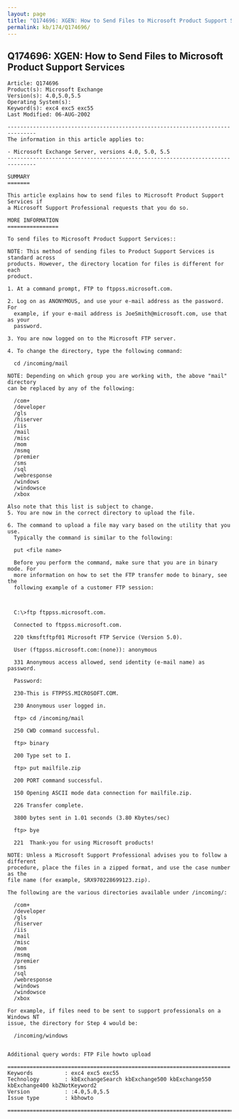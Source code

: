 ```yaml
---
layout: page
title: "Q174696: XGEN: How to Send Files to Microsoft Product Support Services"
permalink: kb/174/Q174696/
---
```


## Q174696: XGEN: How to Send Files to Microsoft Product Support Services

	Article: Q174696
	Product(s): Microsoft Exchange
	Version(s): 4.0,5.0,5.5
	Operating System(s): 
	Keyword(s): exc4 exc5 exc55
	Last Modified: 06-AUG-2002
	
	-------------------------------------------------------------------------------
	The information in this article applies to:
	
	- Microsoft Exchange Server, versions 4.0, 5.0, 5.5 
	-------------------------------------------------------------------------------
	
	SUMMARY
	=======
	
	This article explains how to send files to Microsoft Product Support Services if
	a Microsoft Support Professional requests that you do so.
	
	MORE INFORMATION
	================
	
	To send files to Microsoft Product Support Services::
	
	NOTE: This method of sending files to Product Support Services is standard across
	products. However, the directory location for files is different for each
	product.
	
	1. At a command prompt, FTP to ftppss.microsoft.com.
	
	2. Log on as ANONYMOUS, and use your e-mail address as the password. For
	  example, if your e-mail address is JoeSmith@microsoft.com, use that as your
	  password.
	
	3. You are now logged on to the Microsoft FTP server.
	
	4. To change the directory, type the following command:
	
	  cd /incoming/mail
	
	NOTE: Depending on which group you are working with, the above "mail" directory
	can be replaced by any of the following:
	
	  /com+
	  /developer
	  /gls
	  /hiserver
	  /iis
	  /mail
	  /misc
	  /mom
	  /msmq
	  /premier
	  /sms
	  /sql
	  /webresponse
	  /windows
	  /windowsce
	  /xbox
	
	Also note that this list is subject to change.
	5. You are now in the correct directory to upload the file.
	
	6. The command to upload a file may vary based on the utility that you use.
	  Typically the command is similar to the following:
	
	  put <file name>
	
	  Before you perform the command, make sure that you are in binary mode. For
	  more information on how to set the FTP transfer mode to binary, see the
	  following example of a customer FTP session:
	
	  
	
	  C:\>ftp ftppss.microsoft.com.
	
	  Connected to ftppss.microsoft.com.
	
	  220 tkmsftftpf01 Microsoft FTP Service (Version 5.0).
	
	  User (ftppss.microsoft.com:(none)): anonymous
	
	  331 Anonymous access allowed, send identity (e-mail name) as password.
	
	  Password:
	
	  230-This is FTPPSS.MICROSOFT.COM.
	
	  230 Anonymous user logged in.
	
	  ftp> cd /incoming/mail 
	
	  250 CWD command successful.
	
	  ftp> binary
	
	  200 Type set to I. 
	
	  ftp> put mailfile.zip 
	
	  200 PORT command successful. 
	
	  150 Opening ASCII mode data connection for mailfile.zip. 
	
	  226 Transfer complete. 
	
	  3800 bytes sent in 1.01 seconds (3.80 Kbytes/sec) 
	
	  ftp> bye 
	
	  221  Thank-you for using Microsoft products!
	
	NOTE: Unless a Microsoft Support Professional advises you to follow a different
	procedure, place the files in a zipped format, and use the case number as the
	file name (for example, SRX970228699123.zip).
	
	The following are the various directories available under /incoming/:
	
	  /com+
	  /developer
	  /gls
	  /hiserver
	  /iis
	  /mail
	  /misc
	  /mom
	  /msmq
	  /premier
	  /sms
	  /sql
	  /webresponse
	  /windows
	  /windowsce
	  /xbox
	
	For example, if files need to be sent to support professionals on a Windows NT
	issue, the directory for Step 4 would be:
	
	  /incoming/windows
	
	
	Additional query words: FTP File howto upload
	
	======================================================================
	Keywords          : exc4 exc5 exc55 
	Technology        : kbExchangeSearch kbExchange500 kbExchange550 kbExchange400 kbZNotKeyword2
	Version           : :4.0,5.0,5.5
	Issue type        : kbhowto
	
	=============================================================================
	
